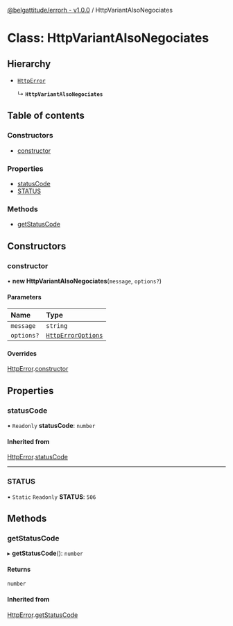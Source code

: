 [@belgattitude/errorh - v1.0.0](../README.md) / HttpVariantAlsoNegociates

# Class: HttpVariantAlsoNegociates

## Hierarchy

- [`HttpError`](HttpError.md)

  ↳ **`HttpVariantAlsoNegociates`**

## Table of contents

### Constructors

- [constructor](HttpVariantAlsoNegociates.md#constructor)

### Properties

- [statusCode](HttpVariantAlsoNegociates.md#statuscode)
- [STATUS](HttpVariantAlsoNegociates.md#status)

### Methods

- [getStatusCode](HttpVariantAlsoNegociates.md#getstatuscode)

## Constructors

### constructor

• **new HttpVariantAlsoNegociates**(`message`, `options?`)

#### Parameters

| Name       | Type                                                |
| :--------- | :-------------------------------------------------- |
| `message`  | `string`                                            |
| `options?` | [`HttpErrorOptions`](../README.md#httperroroptions) |

#### Overrides

[HttpError](HttpError.md).[constructor](HttpError.md#constructor)

## Properties

### statusCode

• `Readonly` **statusCode**: `number`

#### Inherited from

[HttpError](HttpError.md).[statusCode](HttpError.md#statuscode)

---

### STATUS

▪ `Static` `Readonly` **STATUS**: `506`

## Methods

### getStatusCode

▸ **getStatusCode**(): `number`

#### Returns

`number`

#### Inherited from

[HttpError](HttpError.md).[getStatusCode](HttpError.md#getstatuscode)
